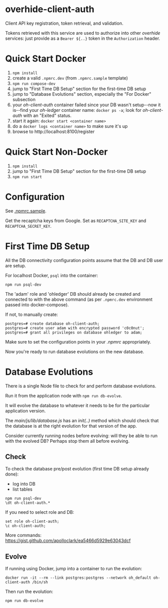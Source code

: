 # overhide-client-auth

Client API key registration, token retrieval, and validation.

Tokens retrieved with this service are used to authorize into other *overhide* services:  just provide as a `Bearer ${..}` token in the `Authorization` header.

# Quick Start Docker

1. `npm install`
1. create a valid `.npmrc.dev` (from `.npmrc.sample` template)
1. `npm run compose-dev`
1. jump to "First Time DB Setup" section for the first-time DB setup
1. jump to "Database Evolutions" section, especially the "For Docker" subsection
1. your *oh-client-auth* container failed since your DB wasn't setup--now it is--find your *oh-ledger* container name: `docker ps -a`; look for *oh-client-auth* with an "Exited" status.
1. start it again: `docker start <container name>`
1. do a `docker logs <container name>` to make sure it's up
1. browse to http://localhost:8100/register

# Quick Start Non-Docker

1. `npm install`
1. jump to "First Time DB Setup" section for the first-time DB setup
1. `npm run start`

# Configuration

See [.npmrc.sample](.npmrc.sample).

Get the recaptcha keys from Google.  Set as `RECAPTCHA_SITE_KEY` and `RECAPTCHA_SECRET_KEY`.

# First Time DB Setup

All the DB connectivity configuration points assume that the DB and DB user are setup.

For localhost Docker, `psql` into the container:

`npm run psql-dev`

The 'adam' role and 'ohledger' DB should already be created and connected to with the above command (as per `.npmrc.dev` environment passed into docker-compose).

If not, to manually create:

```
postgres=# create database oh-client-auth;
postgres=# create user adam with encrypted password 'c0c0nut';
postgres=# grant all privileges on database ohledger to adam;
```

Make sure to set the configuration points in your *.npmrc* appropriately.

Now you're ready to run database evolutions on the new database.

# Database Evolutions

There is a single Node file to check for and perform database evolutions.

Run it from the application node with `npm run db-evolve`.

It will evolve the database to whatever it needs to be for the particular application version.

The *main/js/lib/database.js* has an *init(..)* method which should check that the database is at the right evolution for that version of the app.

Consider currently running nodes before evolving: will they be able to run with the evolved DB?  Perhaps stop them all before evolving.

## Check

To check the database pre/post evolution (first time DB setup already done):

- log into DB
- list tables

```
npm run psql-dev
\dt oh-client-auth.*
```

If you need to select role and DB:

```
set role oh-client-auth;
\c oh-client-auth;
```

More commands:  https://gist.github.com/apolloclark/ea5466d5929e63043dcf

## Evolve

If running using Docker, jump into a container to run the evolution:

`docker run -it --rm --link postgres:postgres --network oh_default oh-client-auth /bin/sh`

Then run the evolution:

`npm run db-evolve`



